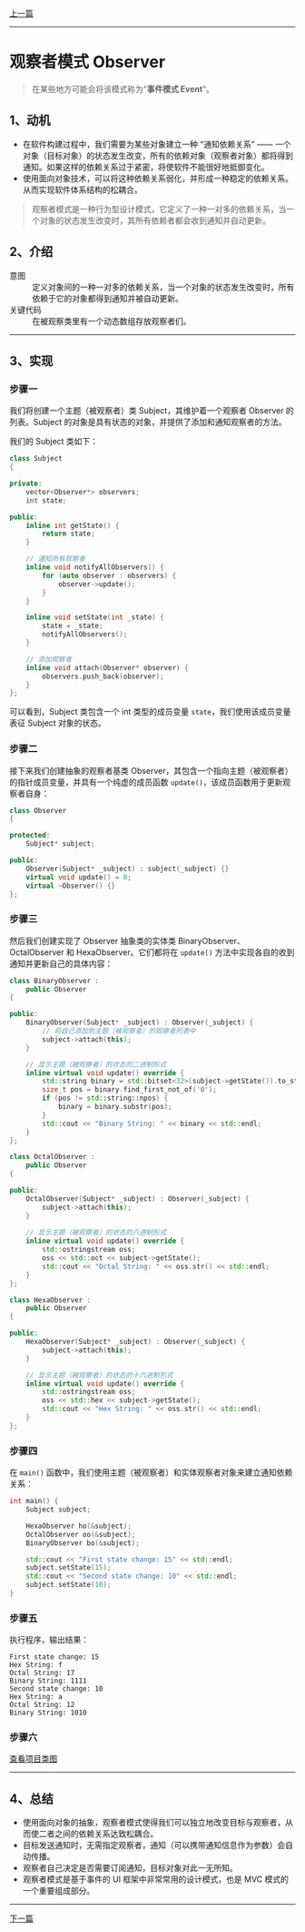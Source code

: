 [上一篇](../Strategy%20Pattern/README.md)

---

# 观察者模式 Observer

> 在某些地方可能会将该模式称为“**事件模式 Event**”。

## 1、动机

* 在软件构建过程中，我们需要为某些对象建立一种 “通知依赖关系” —— 一个对象（目标对象）的状态发生改变，所有的依赖对象（观察者对象）都将得到通知。如果这样的依赖关系过于紧密，将使软件不能很好地抵御变化。
* 使用面向对象技术，可以将这种依赖关系弱化，并形成一种稳定的依赖关系。从而实现软件体系结构的松耦合。

> 观察者模式是一种行为型设计模式，它定义了一种一对多的依赖关系，当一个对象的状态发生改变时，其所有依赖者都会收到通知并自动更新。

## 2、介绍

<dl>
    <dt>意图</dt>
    <dd>定义对象间的一种一对多的依赖关系，当一个对象的状态发生改变时，所有依赖于它的对象都得到通知并被自动更新。</dd>
    <dt>关键代码</dt>
    <dd>在被观察类里有一个动态数组存放观察者们。</dd>
</dl>

---

## 3、实现

### 步骤一

我们将创建一个主题（被观察者）类 Subject，其维护着一个观察者 Observer 的列表。Subject 的对象是具有状态的对象，并提供了添加和通知观察者的方法。

我们的 Subject 类如下：

```cpp
class Subject
{

private:
	vector<Observer*> observers;
	int state;

public:
	inline int getState() {
		return state;
	}

    // 通知所有观察者
	inline void notifyAllObservers() {
		for (auto observer : observers) {
			observer->update();
		}
	}

	inline void setState(int _state) {
		state = _state;
		notifyAllObservers();
	}

    // 添加观察者
	inline void attach(Observer* observer) {
		observers.push_back(observer);
	}
};
```

可以看到，Subject 类包含一个 int 类型的成员变量 `state`，我们使用该成员变量表征 Subject 对象的状态。

### 步骤二

接下来我们创建抽象的观察者基类 Observer，其包含一个指向主题（被观察者）的指针成员变量，并具有一个纯虚的成员函数 `update()`，该成员函数用于更新观察者自身：

```cpp
class Observer
{

protected:
	Subject* subject;

public:
	Observer(Subject* _subject) : subject(_subject) {}
	virtual void update() = 0;
	virtual ~Observer() {}
};
```

### 步骤三

然后我们创建实现了 Observer 抽象类的实体类 BinaryObserver、OctalObserver 和 HexaObserver。它们都将在 `update()` 方法中实现各自的收到通知并更新自己的具体内容：

```cpp
class BinaryObserver :
	public Observer
{

public:
	BinaryObserver(Subject* _subject) : Observer(_subject) {
		// 将自己添加到主题（被观察者）的观察者列表中
		subject->attach(this);
	}

    // 显示主题（被观察者）的状态的二进制形式
	inline virtual void update() override {
		std::string binary = std::bitset<32>(subject->getState()).to_string();
		size_t pos = binary.find_first_not_of('0');
		if (pos != std::string::npos) {
			binary = binary.substr(pos);
		}
		std::cout << "Binary String: " << binary << std::endl;
	}
};
```

```cpp
class OctalObserver :
	public Observer
{

public:
	OctalObserver(Subject* _subject) : Observer(_subject) {
		subject->attach(this);
	}
	
    // 显示主题（被观察者）的状态的八进制形式
	inline virtual void update() override {
		std::ostringstream oss;
		oss << std::oct << subject->getState();
		std::cout << "Octal String: " << oss.str() << std::endl;
	}
};
```

```cpp
class HexaObserver :
	public Observer
{

public:
	HexaObserver(Subject* _subject) : Observer(_subject) {
		subject->attach(this);
	}

	// 显示主题（被观察者）的状态的十六进制形式
	inline virtual void update() override {
		std::ostringstream oss;
		oss << std::hex << subject->getState();
		std::cout << "Hex String: " << oss.str() << std::endl;
	}
};
```

### 步骤四

在 `main()` 函数中，我们使用主题（被观察者）和实体观察者对象来建立通知依赖关系：

```cpp
int main() {
	Subject subject;

	HexaObserver ho(&subject);
	OctalObserver oo(&subject);
	BinaryObserver bo(&subject);

	std::cout << "First state change: 15" << std::endl;
	subject.setState(15);
	std::cout << "Second state change: 10" << std::endl;
	subject.setState(10);
}
```

### 步骤五

执行程序，输出结果：

```plain
First state change: 15
Hex String: f
Octal String: 17
Binary String: 1111
Second state change: 10
Hex String: a
Octal String: 12
Binary String: 1010
```

### 步骤六

[查看项目类图](https://learn.microsoft.com/zh-cn/visualstudio/ide/class-designer/designing-and-viewing-classes-and-types?view=vs-2022#add-class-diagrams-to-projects)

---

## 4、总结

* 使用面向对象的抽象，观察者模式使得我们可以独立地改变目标与观察者，从而使二者之间的依赖关系达致松耦合。
* 目标发送通知时，无需指定观察者，通知（可以携带通知信息作为参数）会自动传播。
* 观察者自己决定是否需要订阅通知，目标对象对此一无所知。
* 观察者模式是基于事件的 UI 框架中非常常用的设计模式，也是 MVC 模式的一个重要组成部分。

---

[下一篇](../Decorator%20Pattern/README.md)